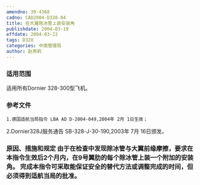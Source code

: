 ```yaml
---
amendno: 39-4368
cadno: CAD2004-D328-04
title: 在大翼除冰管上装安装角
publishdate: 2004-03-19
effdate: 2004-03-22
tags: D328
categories: 中南管理局
author: 赵燕莉
---
```


### 适用范围 
适用所有Dornier 328-300型飞机。

### 参考文件
    1.德国适航当局指令 LBA AD D-2004-049,2004年 2月 1日生效；
 2.Dornier328J服务通告 SB-328-J-30-190,2003年 7月 16日颁发。


### 原因、措施和规定     由于在检查中发现除冰管与大翼前缘摩擦，要求在本指令生效后2个月内，在9号翼肋的每个除冰管上装一个附加的安装角。     完成本指令可采取能保证安全的替代方法或调整完成的时间，但必须得到适航当局的批准。
